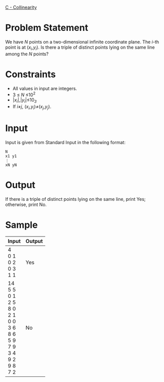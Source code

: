 [C - Collinearity](https://atcoder.jp/contests/abc181/tasks/abc181_c)
# Problem Statement
We have *N* points on a two-dimensional infinite coordinate plane.
The *i*-th point is at (*x*<sub><i>i</i></sub>,*y*<sub><i>i</i></sub>).
Is there a triple of distinct points lying on the same line among the *N* points?
# Constraints
* All values in input are integers.
* 3 ≤ *N* ≤10<sup>2</sup>
* |<i>x<sub>i</sub></i>|,|<i>y<sub>i</sub></i>|≤10<sub><i>3</i></sub>
* If *i*≠*j*, (<i>x<sub>i</sub></i>,<i>y<sub>i</sub></i>)≠(<i>x<sub>j</sub></i>,<i>y<sub>j</sub></i>).
# Input
Input is given from Standard Input in the following format:
```
N
x1 y1
⋮
xN yN
```
# Output
If there is a triple of distinct points lying on the same line, print Yes; otherwise, print No.
# Sample
|Input|Output|
|-|-|
|4<br/>0 1<br/>0 2<br/>0 3<br/>1 1|Yes|
|14<br/>5 5<br/>0 1<br/>2 5<br/>8 0<br/>2 1<br/>0 0<br/>3 6<br/>8 6<br/>5 9<br/>7 9<br/>3 4<br/>9 2<br/>9 8<br/>7 2|No|
